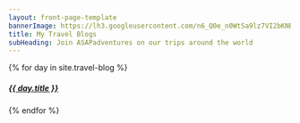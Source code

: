 ```yaml
---
layout: front-page-template
bannerImage: https://lh3.googleusercontent.com/n6_Q0e_n0WtSa9lz7VI2bKNBq7-acsUimYI_Tsz30y5_4S0yICQRhZkec8cOFb01Et1zdzaeL4Skbak3jmommtnTYAFu21ZMY9XBs1qydKSm8PZw5BRu3sU1L1_3hvPsbMfYO8tXHQ
title: My Travel Blogs
subHeading: Join ASAPadventures on our trips around the world
---
```


<div class="text-uppercase adventure-list experience">
  {% for day in site.travel-blog %}
    <div class="col-md-6 col-sm-6 animated fadeInUp" data-wow-delay="0.{{ forloop.index }}s" data-wow-duration="1s">
      <a href="{{day.url | prepend: site.baseurl}}">
        <img src="{{ day.bannerImage }}"  alt="" class="img-responsive">
        <div class="overlay-lnk text-uppercase text-center">
          <i class="icon icon-map"></i>
          <h5>{{ day.title }}</h5>
        </div>
      </a>
    </div>
  {% endfor %}
</div>
